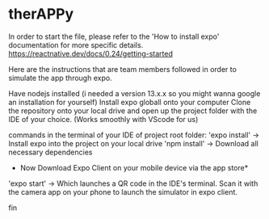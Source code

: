# therAPPy

In order to start the file, please refer to the 'How to install expo' documentation for more specific details.
https://reactnative.dev/docs/0.24/getting-started

Here are the instructions that are team members followed in order to simulate the app through expo.


Have nodejs installed (i needed a version 13.x.x so you might wanna google an installation for yourself)
Install expo globall onto your computer
Clone the repository onto your local drive and open up the project folder with the IDE of your choice. (Works smoothly with VScode for us)

commands in the terminal of your IDE of project root folder:
'expo install' -> Install expo into the project on your local drive
'npm install' -> Download all necessary dependencies

* Now Download Expo Client on your mobile device via the app store*

'expo start' -> Which launches a QR code in the IDE's terminal. Scan it with the camera app on your phone to launch the simulator in expo client. 

fin

